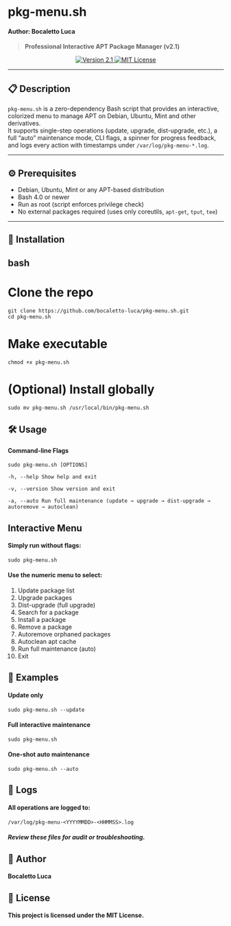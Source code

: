 # pkg-menu.sh
#### Author: Bocaletto Luca

> **Professional Interactive APT Package Manager (v2.1)**

<p align="center">
  <a href="https://github.com/bocaletto-luca/pkg-menu.sh/blob/main/pkg-menu.sh">
    <img src="https://img.shields.io/badge/version-2.1-blue.svg" alt="Version 2.1" />
  </a>
  <a href="https://github.com/bocaletto-luca/pkg-menu.sh/blob/main/LICENSE">
    <img src="https://img.shields.io/badge/license-MIT-green.svg" alt="MIT License" />
  </a>
</p>

---

## 📋 Description

`pkg-menu.sh` is a zero-dependency Bash script that provides an interactive, colorized menu to manage APT on Debian, Ubuntu, Mint and other derivatives.  
It supports single-step operations (update, upgrade, dist-upgrade, etc.), a full “auto” maintenance mode, CLI flags, a spinner for progress feedback, and logs every action with timestamps under `/var/log/pkg-menu-*.log`.

---

## ⚙️ Prerequisites

- Debian, Ubuntu, Mint or any APT-based distribution  
- Bash 4.0 or newer  
- Run as root (script enforces privilege check)  
- No external packages required (uses only coreutils, `apt-get`, `tput`, `tee`)

---

## 🚀 Installation

## bash
# Clone the repo
    git clone https://github.com/bocaletto-luca/pkg-menu.sh.git
    cd pkg-menu.sh

# Make executable
    chmod +x pkg-menu.sh

# (Optional) Install globally
    sudo mv pkg-menu.sh /usr/local/bin/pkg-menu.sh

## 🛠️ Usage
#### Command-line Flags

    sudo pkg-menu.sh [OPTIONS]

    -h, --help Show help and exit

    -v, --version Show version and exit

    -a, --auto Run full maintenance (update → upgrade → dist-upgrade → autoremove → autoclean)

## Interactive Menu

#### Simply run without flags:
    sudo pkg-menu.sh

#### Use the numeric menu to select:

1) Update package list
2) Upgrade packages
3) Dist-upgrade (full upgrade)
4) Search for a package
5) Install a package
6) Remove a package
7) Autoremove orphaned packages
8) Autoclean apt cache
9) Run full maintenance (auto)
0) Exit

## 🔧 Examples
#### Update only
    sudo pkg-menu.sh --update

#### Full interactive maintenance
    sudo pkg-menu.sh

#### One-shot auto maintenance
    sudo pkg-menu.sh --auto

## 📂 Logs

#### All operations are logged to:
    /var/log/pkg-menu-<YYYYMMDD>-<HHMMSS>.log
##### Review these files for audit or troubleshooting.

## 👤 Author

#### Bocaletto Luca

## 📄 License

#### This project is licensed under the MIT License.
